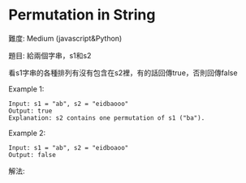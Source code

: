 # Permutation in String
難度: Medium (javascript&Python)

題目: 給兩個字串，s1和s2

看s1字串的各種排列有沒有包含在s2裡，有的話回傳true，否則回傳false

Example 1:
```
Input: s1 = "ab", s2 = "eidbaooo"
Output: true
Explanation: s2 contains one permutation of s1 ("ba").
```

Example 2:
```
Input: s1 = "ab", s2 = "eidboaoo"
Output: false
```

解法:

